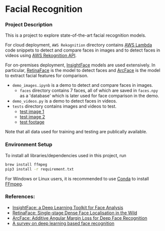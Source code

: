 # Facial Recognition
### Project Description
This is a project to explore state-of-the-art facial recognition models. 

For cloud deployment, `AWS Rekognition` directory contains [AWS Lambda](https://aws.amazon.com/lambda/) code snippets to detect and compare faces in images and to detect faces in videos using [AWS Rekognition API](https://boto3.amazonaws.com/v1/documentation/api/latest/reference/services/rekognition.html).

For on-premises deployment, [InsightFace](http://insightface.ai/) models are used extensively. In particular, [RetinaFace](https://arxiv.org/abs/1905.00641) is the model to detect faces and [ArcFace](https://arxiv.org/abs/1801.07698) is the model to extract facial features for comparison.
- `demo_images.ipynb` is a demo to detect and compare faces in images.
  - `faces` directory contains 7 faces, all of which are saved in `faces.npy` as a 'database' which is later used for face comparison in the demo.
- `demo_videos.py` is a demo to detect faces in videos.
- `tests` directory contains images and videos to test.
  - [test image 1](https://pxhere.com/tr/photo/1409048)
  - [test image 2](https://ph.news.yahoo.com/justin-trudeau-caught-camera-donald-trump-084452550.html)
  - [test footage](https://www.pexels.com/video/a-crowd-of-travelers-moving-inside-a-transport-terminal-3740034/)

Note that all data used for training and testing are publically available.

### Environment Setup
To install all libraries/dependencies used in this project, run
```bash
brew install ffmpeg
pip3 install -r requirement.txt
```
For Windows or Linux users, it is recommended to use [Conda](https://docs.conda.io/en/latest/) to install [FFmpeg](https://ffmpeg.org/).

### References:
- [InsightFace: a Deep Learning Toolkit for Face Analysis](http://insightface.ai/)
- [RetinaFace: Single-stage Dense Face Localisation in the Wild](https://arxiv.org/abs/1905.00641)
- [ArcFace: Additive Angular Margin Loss for Deep Face Recognition](https://arxiv.org/abs/1801.07698)
- [A survey on deep learning based face recognition](https://www.sciencedirect.com/science/article/abs/pii/S1077314219301183)
